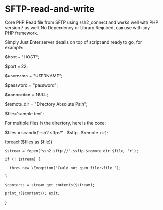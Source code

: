 # SFTP-read-and-write

Core PHP Read file from SFTP using ssh2_connect and works well with PHP version 7 as well.
No Dependency or Library Required, can use with any PHP framework.

Simply Just Enter server details on top of script and ready to go, for example:


$host = "HOST";

$port = 22;

$username = "USERNAME";

$password = "password";

$connection = NULL;

$remote_dir = "Directory Absolute Path";

$file='sample.text';


For multiple files in the directory, here is the code:

$files = scandir('ssh2.sftp://' . $sftp . $remote_dir);

foreach($files as $file){

    $stream = fopen("ssh2.sftp://".$sftp.$remote_dir.$file, 'r');
    
    if (! $stream) {
    
      throw new \Exception("Could not open file:$file ");
      
    }
    
    $contents = stream_get_contents($stream);
    
    print_r($contents);	exit;	
    
  }
